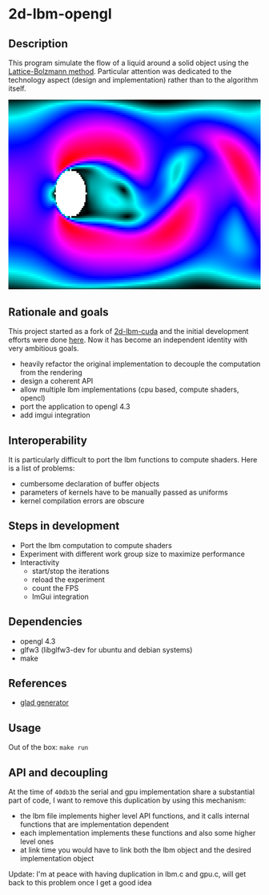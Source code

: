 # 2d-lbm-opengl


## Description
This program simulate the flow of a liquid around a solid object using the [Lattice-Bolzmann method](https://en.wikipedia.org/wiki/Lattice_Boltzmann_methods). Particular attention was dedicated to the technology aspect (design and implementation) rather than to the algorithm itself.

![plot](./img/ball.png)


## Rationale and goals
This project started as a fork of [2d-lbm-cuda](https://github.com/AndreaTorti-01/2d-lbm-cuda) and the initial development efforts were done [here](https://github.com/FattiMei/2d-lbm-cuda). Now it has become an independent identity with very ambitious goals.

 * heavily refactor the original implementation to decouple the computation from the rendering
 * design a coherent API
 * allow multiple lbm implementations (cpu based, compute shaders, opencl)
 * port the application to opengl 4.3
 * add imgui integration


## Interoperability
It is particularly difficult to port the lbm functions to compute shaders. Here is a list of problems:
 * cumbersome declaration of buffer objects
 * parameters of kernels have to be manually passed as uniforms
 * kernel compilation errors are obscure


## Steps in development
 * Port the lbm computation to compute shaders
 * Experiment with different work group size to maximize performance
 * Interactivity
   - start/stop the iterations
   - reload the experiment
   - count the FPS
   - ImGui integration


## Dependencies
 * opengl 4.3
 * glfw3 (libglfw3-dev for ubuntu and debian systems)
 * make


## References
 * [glad generator](https://gen.glad.sh)


## Usage
Out of the box: `make run`


## API and decoupling
At the time of `40db3b` the serial and gpu implementation share a substantial part of code, I want to remove this duplication by using this mechanism:
 * the lbm file implements higher level API functions, and it calls internal functions that are implementation dependent
 * each implementation implements these functions and also some higher level ones
 * at link time you would have to link both the lbm object and the desired implementation object

Update: I'm at peace with having duplication in lbm.c and gpu.c, will get back to this problem once I get a good idea
